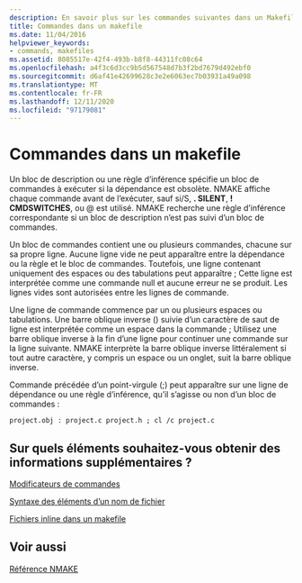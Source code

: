 ```yaml
---
description: En savoir plus sur les commandes suivantes dans un Makefile
title: Commandes dans un makefile
ms.date: 11/04/2016
helpviewer_keywords:
- commands, makefiles
ms.assetid: 8085517e-42f4-493b-b8f8-44311fc08c64
ms.openlocfilehash: a4f3c6d3cc9b5d567548d7b3f2bd7679d492ebf0
ms.sourcegitcommit: d6af41e42699628c3e2e6063ec7b03931a49a098
ms.translationtype: MT
ms.contentlocale: fr-FR
ms.lasthandoff: 12/11/2020
ms.locfileid: "97179081"
---
```

# <a name="commands-in-a-makefile"></a>Commandes dans un makefile

Un bloc de description ou une règle d’inférence spécifie un bloc de commandes à exécuter si la dépendance est obsolète. NMAKE affiche chaque commande avant de l’exécuter, sauf si/S, **. SILENT**, **! CMDSWITCHES**, ou \@ est utilisé. NMAKE recherche une règle d’inférence correspondante si un bloc de description n’est pas suivi d’un bloc de commandes.

Un bloc de commandes contient une ou plusieurs commandes, chacune sur sa propre ligne. Aucune ligne vide ne peut apparaître entre la dépendance ou la règle et le bloc de commandes. Toutefois, une ligne contenant uniquement des espaces ou des tabulations peut apparaître ; Cette ligne est interprétée comme une commande null et aucune erreur ne se produit. Les lignes vides sont autorisées entre les lignes de commande.

Une ligne de commande commence par un ou plusieurs espaces ou tabulations. Une barre oblique inverse (\) suivie d’un caractère de saut de ligne est interprétée comme un espace dans la commande ; Utilisez une barre oblique inverse à la fin d’une ligne pour continuer une commande sur la ligne suivante. NMAKE interprète la barre oblique inverse littéralement si tout autre caractère, y compris un espace ou un onglet, suit la barre oblique inverse.

Commande précédée d’un point-virgule (;) peut apparaître sur une ligne de dépendance ou une règle d’inférence, qu’il s’agisse ou non d’un bloc de commandes :

```
project.obj : project.c project.h ; cl /c project.c
```

## <a name="what-do-you-want-to-know-more-about"></a>Sur quels éléments souhaitez-vous obtenir des informations supplémentaires ?

[Modificateurs de commandes](command-modifiers.md)

[Syntaxe des éléments d’un nom de fichier](filename-parts-syntax.md)

[Fichiers inline dans un makefile](inline-files-in-a-makefile.md)

## <a name="see-also"></a>Voir aussi

[Référence NMAKE](nmake-reference.md)
